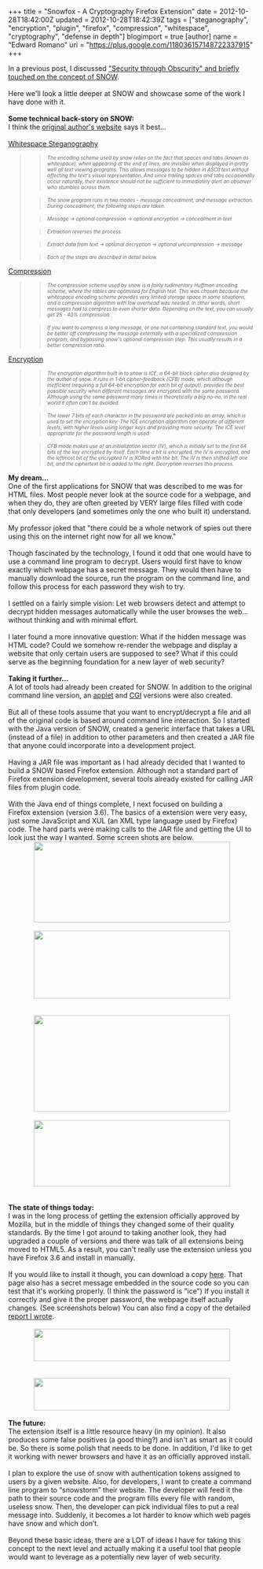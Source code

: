 +++
title = "Snowfox - A Cryptography Firefox Extension"
date = 2012-10-28T18:42:00Z
updated = 2012-10-28T18:42:39Z
tags = ["steganography", "encryption", "plugin", "firefox", "compression", "whitespace", "cryptography", "defense in depth"]
blogimport = true 
[author]
	name = "Edward Romano"
	uri = "https://plus.google.com/118036157148722337915"
+++

In a previous post, I discussed <a href="http://oudeismetis.blogspot.com/2012/09/security-through-obscurity-doesnt-have.html">"Security through Obscurity" and briefly touched on the concept of SNOW</a>.<br /><br />Here we'll look a little deeper at SNOW and showcase some of the work I have done with it.<br /><br /><b>Some technical&nbsp;back-story&nbsp;on SNOW:</b><br />I think the&nbsp;<a href="http://www.darkside.com.au/snow/">original&nbsp;author's website</a> says it best...<br /><br /><u>Whitespace Steganography</u><br /><blockquote class="tr_bq"><blockquote class="tr_bq"><i><span style="font-size: x-small;">The encoding scheme used by snow relies on the fact that spaces and tabs (known as whitespace), when appearing at the end of lines, are invisible when displayed in pretty well all text viewing programs. This allows messages to be hidden in ASCII text without affecting the text's visual representation. And since trailing spaces and tabs occasionally occur naturally, their existence should not be sufficient to immediately alert an observer who stumbles across them.</span></i></blockquote><blockquote class="tr_bq"><i><span style="font-size: x-small;">The snow program runs in two modes - message concealment, and message extraction. During concealment, the following steps are taken.</span></i></blockquote><blockquote class="tr_bq"><i><span style="font-size: x-small;">Message -&gt; optional compression -&gt; optional encryption -&gt; concealment in text</span></i></blockquote><blockquote class="tr_bq"><i><span style="font-size: x-small;">Extraction reverses the process.</span></i></blockquote><blockquote class="tr_bq"><i><span style="font-size: x-small;">Extract data from text -&gt; optional decryption -&gt; optional uncompression -&gt; message</span></i></blockquote><blockquote class="tr_bq"><i><span style="font-size: x-small;">Each of the steps are described in detail below.</span></i></blockquote></blockquote><u>Compression</u><br /><blockquote class="tr_bq"><blockquote class="tr_bq"><i><span style="font-size: x-small;">The compression scheme used by snow is a fairly rudimentary Huffman encoding scheme, where the tables are optimised for English text. This was chosen because the whitespace encoding scheme provides very limited storage space in some situations, and a compression algorithm with low overhead was needed. In other words, short messages had to compress to even shorter data. Depending on the text, you can usually get 25 - 40% compression.</span></i></blockquote><blockquote class="tr_bq"><i><span style="font-size: x-small;">If you want to compress a long message, or one not containing standard text, you would be better off compressing the message externally with a specialized compression program, and bypassing snow's optional compression step. This usually results in a better compression ratio.</span></i></blockquote></blockquote><u>Encryption</u><br /><blockquote class="tr_bq"><blockquote class="tr_bq"><i><span style="font-size: x-small;">The encryption algorithm built in to snow is ICE, a 64-bit block cipher also designed by the author of snow. It runs in 1-bit cipher-feedback (CFB) mode, which although inefficient (requiring a full 64-bit encryption for each bit of output), provides the best possible security when different messages are encrypted with the same password. Although using the same password many times is theoretically a big no-no, in the real world it often can't be avoided.</span></i></blockquote><blockquote class="tr_bq"><i><span style="font-size: x-small;">The lower 7 bits of each character in the password are packed into an array, which is used to set the encryption key. The ICE encryption algorithm can operate at different levels, with higher levels using longer keys and providing more security. The ICE level appropriate for the password length is used.</span></i></blockquote><blockquote class="tr_bq"><i><span style="font-size: x-small;">CFB mode makes use of an initialization vector (IV), which is initially set to the first 64 bits of the key encrypted by itself. Each time a bit is encrypted, the IV is encrypted, and the leftmost bit of the encrypted IV is XORed with the bit. The IV is then shifted left one bit, and the ciphertext bit is added to the right. Decryption reverses this process.</span></i></blockquote></blockquote><b>My dream...</b><br />One of the first applications for SNOW that was described to me was for HTML files. Most people never look at the source code for a webpage, and when they do, they are often greeted by VERY large files filled with code that only developers (and sometimes only the one who built it) understand.<br /><br />My professor joked that "there could be a whole network of spies out there using this on the internet right now for all we know."<br /><br />Though fascinated by the technology, I found it odd that one would have to use a command line program to decrypt. Users would first have to know exactly which webpage has a secret message. They would then have to manually download the source, run the program on the command line, and follow this process for each password they wish to try.<br /><br />I settled on a fairly simple vision: Let web browsers detect and attempt to decrypt hidden messages automatically while the user browses the web…without thinking and with minimal effort.<br /><br />I later found a more innovative question: What if the hidden message was HTML code? Could we somehow re-render the webpage and display a website that only certain users are supposed to see? What if this could serve as the beginning foundation for a new layer of web security?<br /><br /><b>Taking it further...</b><br />A lot of tools had already been created for SNOW. In addition to the original command line version, an <a href="http://www.darkside.com.au/snow/jsnowapp.html">applet</a> and&nbsp;<a href="http://fog.misty.com/perry/ccs/snow/snow/snow.html">CGI</a>&nbsp;versions were also created.<br /><br />But all of these tools assume that you want to encrypt/decrypt a file and all of the original code is based around command line interaction. So I started with the Java version of SNOW, created a generic interface that takes a URL (instead of a file) in addition to other parameters and then created a JAR file that anyone could&nbsp;incorporate into a development project.<br /><br />Having a JAR file was important as I had already decided that I wanted to build a SNOW based Firefox extension. Although not a standard part of Firefox&nbsp;extension&nbsp;development, several tools already existed for calling JAR files from plugin code.<br /><br />With the Java end of things complete, I next focused on building a Firefox&nbsp;extension&nbsp;(version 3.6). The basics of a&nbsp;extension&nbsp;were very easy, just some JavaScript and XUL (an XML type language used by Firefox) code. The hard parts were making calls to the JAR file and getting the UI to look just the way I wanted. Some screen shots are below.<br /><div class="separator" style="clear: both; text-align: center;"><a href="http://3.bp.blogspot.com/-uNrDYgdfBoE/UI2qWxFGbiI/AAAAAAAAAPc/Kf-00PUspYs/s1600/installed.png" imageanchor="1" style="margin-left: 1em; margin-right: 1em;"><img border="0" height="164" src="http://3.bp.blogspot.com/-uNrDYgdfBoE/UI2qWxFGbiI/AAAAAAAAAPc/Kf-00PUspYs/s400/installed.png" width="400" /></a></div><br /><div class="separator" style="clear: both; text-align: center;"><a href="http://3.bp.blogspot.com/-3ZZTY_uLaX8/UI2qWr1gYAI/AAAAAAAAAPU/gDmIDp9gO6g/s1600/hidden_message.jpg" imageanchor="1" style="margin-left: 1em; margin-right: 1em;"><img border="0" height="138" src="http://3.bp.blogspot.com/-3ZZTY_uLaX8/UI2qWr1gYAI/AAAAAAAAAPU/gDmIDp9gO6g/s400/hidden_message.jpg" width="400" /></a></div><br /><br /><div class="separator" style="clear: both; text-align: center;"><a href="http://1.bp.blogspot.com/-oxUtSVlwBiA/UI2qXHzHU8I/AAAAAAAAAPk/IoYFpj3kztY/s1600/password.jpg" imageanchor="1" style="margin-left: 1em; margin-right: 1em;"><img border="0" height="196" src="http://1.bp.blogspot.com/-oxUtSVlwBiA/UI2qXHzHU8I/AAAAAAAAAPk/IoYFpj3kztY/s400/password.jpg" width="400" /></a></div><br /><div class="separator" style="clear: both; text-align: center;"><a href="http://4.bp.blogspot.com/-HIgHOFJDpsQ/UI2qXkY5rSI/AAAAAAAAAPs/nkVB9LfOnbk/s1600/visible_message.jpg" imageanchor="1" style="margin-left: 1em; margin-right: 1em;"><img border="0" height="135" src="http://4.bp.blogspot.com/-HIgHOFJDpsQ/UI2qXkY5rSI/AAAAAAAAAPs/nkVB9LfOnbk/s400/visible_message.jpg" width="400" /></a></div><br /><br /><b>The state of things today:</b><br />I was in the long process of getting the&nbsp;extension&nbsp;officially approved by Mozilla, but in the middle of things they changed some of their quality standards. By the time I got around to taking another look, they had upgraded a couple of versions and there was talk of all&nbsp;extensions being moved to HTML5. As a result, you can't really use the&nbsp;extension&nbsp;unless you have Firefox 3.6 and install in manually.<br /><br />If you would like to install it though, you can download a copy <a href="http://fog.misty.com/SNOWFox/">here</a>. That page also has a secret message embedded in the source code so you can test that it's working properly. (I think the password is "ice") If you install it correctly and give it the proper password, the webpage itself actually changes. (See screenshots below) You can also find a copy of the detailed <a href="http://fog.misty.com/SNOWFox/snowfox_paper.pdf">report I wrote</a>.<br /><br /><div class="separator" style="clear: both; text-align: center;"><a href="http://4.bp.blogspot.com/-7_sj9HCk74g/UI2v2d-TGgI/AAAAAAAAAP8/4ZwtpYttgD0/s1600/hidden_code.png" imageanchor="1" style="margin-left: 1em; margin-right: 1em;"><img border="0" height="66" src="http://4.bp.blogspot.com/-7_sj9HCk74g/UI2v2d-TGgI/AAAAAAAAAP8/4ZwtpYttgD0/s400/hidden_code.png" width="400" /></a></div><div class="separator" style="clear: both; text-align: center;"><br /></div><br /><div class="separator" style="clear: both; text-align: center;"><a href="http://2.bp.blogspot.com/-ezsIjD0BMds/UI2v2u9UX8I/AAAAAAAAAQE/fLs_jRsvUdE/s1600/unhidden_code.png" imageanchor="1" style="margin-left: 1em; margin-right: 1em;"><img border="0" height="66" src="http://2.bp.blogspot.com/-ezsIjD0BMds/UI2v2u9UX8I/AAAAAAAAAQE/fLs_jRsvUdE/s400/unhidden_code.png" width="400" /></a></div><br /><b>The future:</b><br />The&nbsp;extension&nbsp;itself is a little resource heavy (in my opinion). It also produces some false positives (a good thing?) and isn't as smart as it could be. So there is some polish that needs to be done. In addition, I'd like to get it working with newer browsers and have it as an officially approved install.<br /><br />I plan to explore the use of snow with authentication tokens assigned to users by a given website. Also, for developers, I want to create a command line program to “snowstorm” their website. The developer will feed it the path to their source code and the program fills every file with random, useless snow. Then, the developer can pick individual files to put a real message into. Suddenly, it becomes a lot harder to know which web pages have snow and which don’t.<br /><br />Beyond these basic ideas, there are a LOT of ideas I have for taking this concept to the next level and actually making it a useful tool that people would want to leverage as a potentially new layer of web security.<br /><br />
